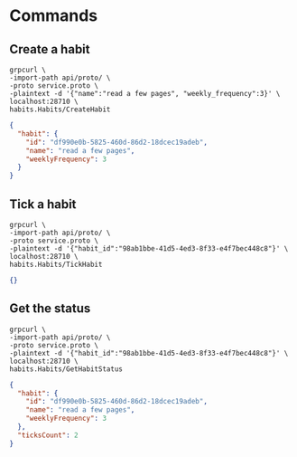 # Commands

## Create a habit

```shell
grpcurl \
-import-path api/proto/ \
-proto service.proto \
-plaintext -d '{"name":"read a few pages", "weekly_frequency":3}' \
localhost:28710 \
habits.Habits/CreateHabit
```


```json
{
  "habit": {
    "id": "df990e0b-5825-460d-86d2-18dcec19adeb",
    "name": "read a few pages",
    "weeklyFrequency": 3
  }
}
```


## Tick a habit

```shell
grpcurl \
-import-path api/proto/ \
-proto service.proto \
-plaintext -d '{"habit_id":"98ab1bbe-41d5-4ed3-8f33-e4f7bec448c8"}' \
localhost:28710 \
habits.Habits/TickHabit
```

```json
{}
```

## Get the status

```shell
grpcurl \
-import-path api/proto/ \
-proto service.proto \
-plaintext -d '{"habit_id":"98ab1bbe-41d5-4ed3-8f33-e4f7bec448c8"}' \
localhost:28710 \
habits.Habits/GetHabitStatus
```

```json
{
  "habit": {
    "id": "df990e0b-5825-460d-86d2-18dcec19adeb",
    "name": "read a few pages",
    "weeklyFrequency": 3
  },
  "ticksCount": 2
}
```